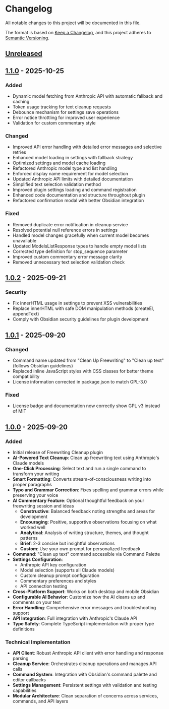 # Changelog

All notable changes to this project will be documented in this file.

The format is based on [Keep a Changelog](https://keepachangelog.com/en/1.1.0/),
and this project adheres to [Semantic Versioning](https://semver.org/spec/v2.0.0.html).

## [Unreleased]

## [1.1.0] - 2025-10-25

### Added
- Dynamic model fetching from Anthropic API with automatic fallback and caching
- Token usage tracking for text cleanup requests
- Debounce mechanism for settings save operations
- Error notice throttling for improved user experience
- Validation for custom commentary style

### Changed
- Improved API error handling with detailed error messages and selective retries
- Enhanced model loading in settings with fallback strategy
- Optimized settings and model cache loading
- Refactored Anthropic model type and list handling
- Enforced display name requirement for model selection
- Updated Anthropic API limits with detailed documentation
- Simplified text selection validation method
- Improved plugin settings loading and command registration
- Enhanced code documentation and structure throughout plugin
- Refactored confirmation modal with better Obsidian integration

### Fixed
- Removed duplicate error notification in cleanup service
- Resolved potential null reference errors in settings
- Handled model changes gracefully when current model becomes unavailable
- Updated ModelsListResponse types to handle empty model lists
- Corrected type definition for stop_sequence parameter
- Improved custom commentary error message clarity
- Removed unnecessary text selection validation check

## [1.0.2] - 2025-09-21

### Security
- Fix innerHTML usage in settings to prevent XSS vulnerabilities
- Replace innerHTML with safe DOM manipulation methods (createEl, appendText)
- Comply with Obsidian security guidelines for plugin development

## [1.0.1] - 2025-09-20

### Changed
- Command name updated from "Clean Up Freewriting" to "Clean up text" (follows Obsidian guidelines)
- Replaced inline JavaScript styles with CSS classes for better theme compatibility
- License information corrected in package.json to match GPL-3.0

### Fixed
- License badge and documentation now correctly show GPL v3 instead of MIT

## [1.0.0] - 2025-09-20

### Added
- Initial release of Freewriting Cleanup plugin
- **AI-Powered Text Cleanup**: Clean up freewriting text using Anthropic's Claude models
- **One-Click Processing**: Select text and run a single command to transform your writing
- **Smart Formatting**: Converts stream-of-consciousness writing into proper paragraphs
- **Typo and Grammar Correction**: Fixes spelling and grammar errors while preserving your voice
- **AI Commentary Feature**: Optional thoughtful feedback on your freewriting session and ideas
  - **Constructive**: Balanced feedback noting strengths and areas for development
  - **Encouraging**: Positive, supportive observations focusing on what worked well
  - **Analytical**: Analysis of writing structure, themes, and thought patterns
  - **Brief**: 2-3 concise but insightful observations
  - **Custom**: Use your own prompt for personalized feedback
- **Command**: "Clean up text" command accessible via Command Palette
- **Settings Configuration**:
  - Anthropic API key configuration
  - Model selection (supports all Claude models)
  - Custom cleanup prompt configuration
  - Commentary preferences and styles
  - API connection testing
- **Cross-Platform Support**: Works on both desktop and mobile Obsidian
- **Configurable AI Behavior**: Customize how the AI cleans up and comments on your text
- **Error Handling**: Comprehensive error messages and troubleshooting support
- **API Integration**: Full integration with Anthropic's Claude API
- **Type Safety**: Complete TypeScript implementation with proper type definitions

### Technical Implementation
- **API Client**: Robust Anthropic API client with error handling and response parsing
- **Cleanup Service**: Orchestrates cleanup operations and manages API calls
- **Command System**: Integration with Obsidian's command palette and editor callbacks
- **Settings Management**: Persistent settings with validation and testing capabilities
- **Modular Architecture**: Clean separation of concerns across services, commands, and API layers

[Unreleased]: https://github.com/alexanderkucera/obsidian-freewriting-cleanup/compare/1.1.0...HEAD
[1.1.0]: https://github.com/alexanderkucera/obsidian-freewriting-cleanup/compare/1.0.2...1.1.0
[1.0.2]: https://github.com/alexanderkucera/obsidian-freewriting-cleanup/compare/1.0.1...1.0.2
[1.0.1]: https://github.com/alexanderkucera/obsidian-freewriting-cleanup/compare/1.0.0...1.0.1
[1.0.0]: https://github.com/alexanderkucera/obsidian-freewriting-cleanup/releases/tag/1.0.0